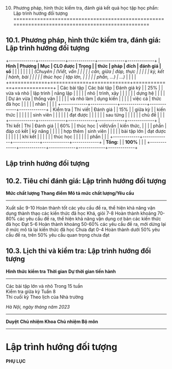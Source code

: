 10. Phương pháp, hình thức kiểm tra, đánh giá kết quả học tập học phần: Lập trình hướng đối tượng
=================================================================================================

10.1. Phương pháp, hình thức kiểm tra, đánh giá: Lập trình hướng đối tượng
--------------------------------------------------------------------------

+-------------+-------------+-------------+-------------+-------------+
| **Hình      | **Phương    | **Mục       | **CLO được  | **Trọng     |
| thức**      | pháp**      | đích**      | đánh giá**  | số**        |
|             |             |             |             |             |
| *(Chuyên    | *(Viết, vấn |             |             |             |
| cần, giữa   | đáp, thực   |             |             |             |
| kỳ, kết     | hành, bài   |             |             |             |
| thúc học    | tập lớn,    |             |             |             |
| phần, ...)* | ...)*       |             |             |             |
+=============+=============+=============+=============+=============+
| Các bài tập | Các bài tập | Đánh giá kỹ |             | 25%         |
| vừa và nhỏ  | lập trình   | năng lập    |             |             |
|             | nhỏ         | trình, xây  |             |             |
|             |             | dựng hệ     |             |             |
|             | Dự án vừa   | thống vận   |             |             |
|             | và nhỏ làm  | dụng kiến   |             |             |
|             | việc cá     | thức đã học |             |             |
|             | nhân        |             |             |             |
+-------------+-------------+-------------+-------------+-------------+
| Kiểm tra    | Thi viết    | Đánh giá    |             | 15%         |
| giữa kỳ     |             | kiến thức   |             |             |
|             |             | sinh viên   |             |             |
|             |             | đạt được    |             |             |
|             |             | sau từng    |             |             |
|             |             | chủ đề      |             |             |
+-------------+-------------+-------------+-------------+-------------+
| Thi kết     | Thi         | Đánh giá    |             | 60%         |
| thúc học    | viết/vấn    | kiến thức,  |             |             |
| phần        | đáp có kết  | kỹ năng     |             |             |
|             | hợp thêm    | sinh viên   |             |             |
|             | bài tập lớn | đạt được    |             |             |
|             |             | khi kết     |             |             |
|             |             | thúc học    |             |             |
|             |             | phần        |             |             |
+-------------+-------------+-------------+-------------+-------------+
| **Tổng:**   |             | **100%**    |             |             |
+-------------+-------------+-------------+-------------+-------------+

 Lập trình hướng đối tượng
-------------------------

10.2. Tiêu chí đánh giá: Lập trình hướng đối tượng
--------------------------------------------------

  **Mức chất lượng**   **Thang điểm**   **Mô tả mức chất lượng/Yêu cầu**
  -------------------- ---------------- ----------------------------------------------------------------------------------------------------
  Xuất sắc             9-10             Hoàn thành tốt các yêu cầu đề ra, thể hiện khả năng vận dụng thành thạo các kiến thức đã học
  Khá, giỏi            7-8              Hoàn thành khoảng 70-80% các yêu cầu đề ra, thể hiện khả năng vận dụng cơ bản các kiến thức đã học
  Đạt                  5-6              Hoàn thành khoảng 50-60% các yêu cầu đề ra, mới dừng lại ở mức mô tả lại kiến thức đã học
  Chưa đạt             0-4              Hoàn thành dưới 50% yêu cầu đề ra, trên 50% yêu cầu quan trọng chưa đạt

10.3. Lịch thi và kiểm tra: Lập trình hướng đối tượng
-----------------------------------------------------

  **Hình thức kiểm tra**   **Thời gian**              **Dự thời gian tiến hành**
  ------------------------ -------------------------- ----------------------------
  Các bài tập lớn và nhỏ   Trong 15 tuần              
  Kiểm tra giữa kỳ         Tuần 8                     
  Thi cuối kỳ              Theo lịch của Nhà trường   

*Hà Nội, ngày tháng năm 2023*

  ----------- -------------------- ----------------------
  **Duyệt**   **Chủ nhiệm Khoa**   **Chủ nhiệm Bộ môn**
  ----------- -------------------- ----------------------

 Lập trình hướng đối tượng
=========================

**PHỤ LỤC**
